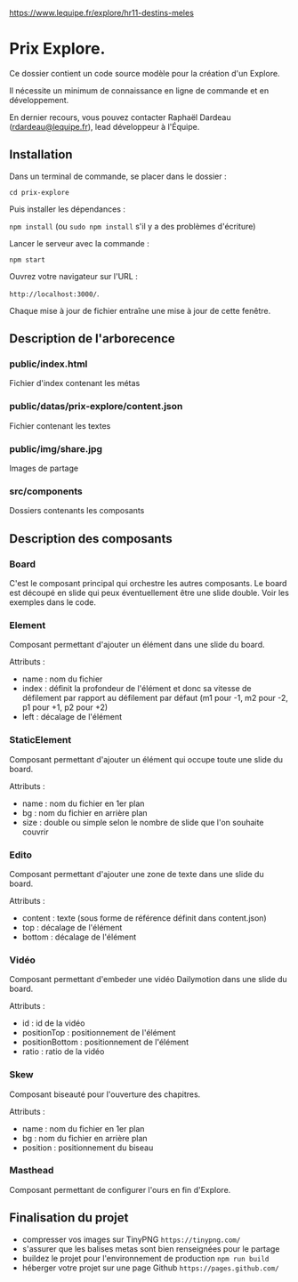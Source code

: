 https://www.lequipe.fr/explore/hr11-destins-meles
# Prix Explore. 

Ce dossier contient un code source modèle pour la création d'un Explore. 

Il nécessite un minimum de connaissance en ligne de commande et en développement.

En dernier recours, vous pouvez contacter Raphaël Dardeau (rdardeau@lequipe.fr), lead développeur à l'Équipe.

## Installation

Dans un terminal de commande, se placer dans le dossier : 

`cd prix-explore`

Puis installer les dépendances :

`npm install` (ou `sudo npm install` s'il y a des problèmes d'écriture)

Lancer le serveur avec la commande :

`npm start`

Ouvrez votre navigateur sur l'URL :
 
`http://localhost:3000/`.

Chaque mise à jour de fichier entraîne une mise à jour de cette fenêtre.

## Description de l'arborecence


### public/index.html

Fichier d'index contenant les métas


### public/datas/prix-explore/content.json

Fichier contenant les textes


### public/img/share.jpg

Images de partage


### src/components

Dossiers contenants les composants


## Description des composants

### Board

C'est le composant principal qui orchestre les autres composants. Le board est découpé en slide qui peux éventuellement être une slide double. Voir les exemples dans le code.

### Element

Composant permettant d'ajouter un élément dans une slide du board.

Attributs : 
- name : nom du fichier
- index : définit la profondeur de l'élément et donc sa vitesse de défilement par rapport au défilement par défaut (m1 pour -1, m2 pour -2, p1 pour +1, p2 pour +2)
- left : décalage de l'élément

### StaticElement

Composant permettant d'ajouter un élément qui occupe toute une slide du board.

Attributs : 
- name : nom du fichier en 1er plan
- bg : nom du fichier en arrière plan
- size : double ou simple selon le nombre de slide que l'on souhaite couvrir

### Edito

Composant permettant d'ajouter une zone de texte dans une slide du board.

Attributs : 
- content : texte (sous forme de référence définit dans content.json)
- top : décalage de l'élément
- bottom : décalage de l'élément

### Vidéo

Composant permettant d'embeder une vidéo Dailymotion dans une slide du board.

Attributs :
- id : id de la vidéo
- positionTop : positionnement de l'élément
- positionBottom : positionnement de l'élément
- ratio : ratio de la vidéo

### Skew

Composant biseauté pour l'ouverture des chapitres.

Attributs :
- name : nom du fichier en 1er plan
- bg : nom du fichier en arrière plan
- position : positionnement du biseau


### Masthead

Composant permettant de configurer l'ours en fin d'Explore.


## Finalisation du projet

- compresser vos images sur TinyPNG `https://tinypng.com/`
- s'assurer que les balises metas sont bien renseignées pour le partage
- buildez le projet pour l'environnement de production `npm run build`
- héberger votre projet sur une page Github `https://pages.github.com/`

